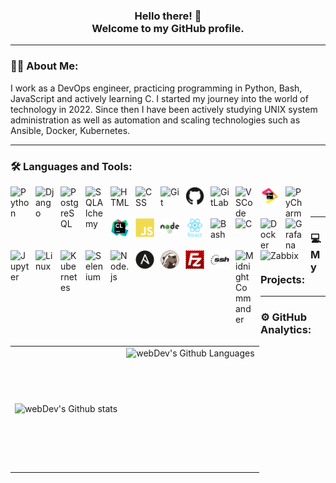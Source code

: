 <p align="center" style="padding-bottom:0; margin-bottom:1;">
    <h3 align="center">Hello there! 👋
    <br /> Welcome to my GitHub profile.
    </h3>
</p>

***

### 👨‍💻 About Me:
I work as a DevOps engineer, practicing programming in Python, Bash, JavaScript and actively learning C.  I started my journey into the world of technology in 2022. Since then I have been actively studying UNIX system administration as well as automation and scaling technologies such as Ansible, Docker, Kubernetes.

***
### 🛠 Languages and Tools:

<a href="#"><img align="left" title="Python" alt="Python" width="30px" style="padding-right:10px; pointer-events: none;" src="https://cdn.jsdelivr.net/gh/devicons/devicon/icons/python/python-original.svg" /></a>
<a href="#"><img align="left" title="Django" alt="Django" width="30px" style="padding-right:10px; pointer-events: none;" src="https://cdn.jsdelivr.net/gh/devicons/devicon/icons/django/django-plain.svg" /></a>
<a href="#"><img align="left" title="PostgreSQL" alt="PostgreSQL" width="30px" style="padding-right:10px; pointer-events: none;" src="https://cdn.jsdelivr.net/gh/devicons/devicon/icons/postgresql/postgresql-original.svg" /></a>
<a href="#"><img align="left" title="SQLAlchemy" alt="SQLAlchemy" width="30px" style="padding-right:10px; pointer-events: none;" src="https://cdn.jsdelivr.net/gh/devicons/devicon/icons/sqlalchemy/sqlalchemy-original.svg" /></a>
<a href="#"><img align="left" title="HTML" alt="HTML" width="30px" style="padding-right:10px; pointer-events: none;" src="https://cdn.jsdelivr.net/gh/devicons/devicon/icons/html5/html5-plain.svg" /></a>
<a href="#"><img align="left" title="CSS" alt="CSS" width="30px" style="padding-right:10px; pointer-events: none;" src="https://cdn.jsdelivr.net/gh/devicons/devicon/icons/css3/css3-plain.svg" /></a>
<a href="#"><img align="left" title="Git" alt="Git" width="30px" style="padding-right:10px; pointer-events: none;" src="https://cdn.jsdelivr.net/gh/devicons/devicon/icons/git/git-original.svg" /></a>
<a href="#"><img align="left" title="GitHub" alt="GitHub" width="30px" style="padding-right:10px; pointer-events: none;" src="https://raw.githubusercontent.com/devicons/devicon/6910f0503efdd315c8f9b858234310c06e04d9c0/icons/github/github-original.svg" /></a>
<a href="#"><img align="left" title="GitLab" alt="GitLab" width="30px" style="padding-right:10px; pointer-events: none;" src="https://devicons.railway.app/i/gitlab.svg" /></a>
<a href="#"><img align="left" title="VSCode" alt="VSCode" width="30px" style="padding-right:10px; pointer-events: none;" src="https://cdn.jsdelivr.net/gh/devicons/devicon/icons/vscode/vscode-original.svg" /></a>
<a href="#"><img align="left" title="JetBrains" alt="JetBrains" width="30px" style="padding-right:10px; pointer-events: none;" src="https://raw.githubusercontent.com/devicons/devicon/6910f0503efdd315c8f9b858234310c06e04d9c0/icons/jetbrains/jetbrains-original.svg" /></a>
<a href="#"><img align="left" title="PyCharm" alt="PyCharm" width="30px" style="padding-right:10px; pointer-events: none;" src="https://cdn.jsdelivr.net/gh/devicons/devicon/icons/pycharm/pycharm-original.svg" /></a>
<a href="#"><img align="left" title="CLion" alt="CLion" width="30px" style="padding-right:10px; pointer-events: none;" src="https://raw.githubusercontent.com/devicons/devicon/6910f0503efdd315c8f9b858234310c06e04d9c0/icons/clion/clion-original.svg" /></a>
<a href="#"><img align="left" title="JavaScript" alt="JavaScript" width="30px" style="padding-right:10px; pointer-events: none;" src="https://raw.githubusercontent.com/devicons/devicon/55609aa5bd817ff167afce0d965585c92040787a/icons/javascript/javascript-plain.svg" /></a>
<a href="#"><img align="left" title="Node.js" alt="Node.js" width="30px" style="padding-right:10px; pointer-events: none;" src="https://raw.githubusercontent.com/devicons/devicon/6910f0503efdd315c8f9b858234310c06e04d9c0/icons/nodejs/nodejs-original-wordmark.svg" /></a>
<a href="#"><img align="left" title="React" alt="React" width="30px" style="padding-right:10px; pointer-events: none;" src="https://raw.githubusercontent.com/devicons/devicon/6910f0503efdd315c8f9b858234310c06e04d9c0/icons/react/react-original-wordmark.svg" /></a>
<a href="#"><img align="left" title="Bash" alt="Bash" width="30px" style="padding-right:10px; pointer-events: none;" src="https://devicons.railway.app/i/bash.svg" /></a>
<a href="#"><img align="left" title="C" alt="C" width="30px" style="padding-right:10px; pointer-events: none;" src="https://devicons.railway.app/i/c.svg" /></a>
<a href="#"><img align="left" title="Docker" alt="Docker" width="30px" style="padding-right:10px; pointer-events: none;" src="https://devicons.railway.app/i/docker.svg" /></a>
<a href="#"><img align="left" title="Grafana" alt="Grafana" width="30px" style="padding-right:10px; pointer-events: none;" src="https://devicons.railway.app/i/grafana.svg" /></a>
<a href="#"><img align="left" title="Jupyter" alt="Jupyter" width="30px" style="padding-right:10px; pointer-events: none;" src="https://devicons.railway.app/i/jupyter.svg" /></a>
<a href="#"><img align="left" title="Linux" alt="Linux" width="30px" style="padding-right:10px; pointer-events: none;" src="https://devicons.railway.app/i/tux.svg" /></a>
<a href="#"><img align="left" title="Kubernetes" alt="Kubernetes" width="30px" style="padding-right:10px; pointer-events: none;" src="https://devicons.railway.app/i/kubernetes.svg" /></a>
<a href="#"><img align="left" title="Selenium" alt="Selenium" width="30px" style="padding-right:10px; pointer-events: none;" src="https://devicons.railway.app/i/selenium.svg" /></a>
<a href="#"><img align="left" title="Node.js" alt="Node.js" width="30px" style="padding-right:10px; pointer-events: none;" src="https://devicons.railway.app/i/nodejs.svg" /></a>
<a href="#"><img align="left" title="Ansible" alt="Ansible.js" width="30px" style="padding-right:10px; pointer-events: none;" src="https://raw.githubusercontent.com/devicons/devicon/6910f0503efdd315c8f9b858234310c06e04d9c0/icons/ansible/ansible-original.svg" /></a>
<a href="#"><img align="left" title="DBeaver" alt="DBeaver" width="30px" style="padding-right:10px; pointer-events: none;" src="https://raw.githubusercontent.com/devicons/devicon/6910f0503efdd315c8f9b858234310c06e04d9c0/icons/dbeaver/dbeaver-original.svg" /></a>
<a href="#"><img align="left" title="FileZila" alt="FileZila" width="30px" style="padding-right:10px; pointer-events: none;" src="https://raw.githubusercontent.com/devicons/devicon/6910f0503efdd315c8f9b858234310c06e04d9c0/icons/filezilla/filezilla-original.svg" /></a>
<a href="#"><img align="left" title="SSH" alt="SSH" width="30px" style="padding-right:10px; pointer-events: none;" src="https://raw.githubusercontent.com/devicons/devicon/6910f0503efdd315c8f9b858234310c06e04d9c0/icons/ssh/ssh-original-wordmark.svg" /></a>
<a href="#"><img align="left" title="Midnight Commander" alt="Midnight Commander" width="30px" style="padding-right:10px; pointer-events: none;" src="https://midnight-commander.org/chrome/site/MidnightCommander.png" /></a>
<a href="#"><img align="left" title="Zabbix" alt="Zabbix" width="70px" style="padding-right:10px; pointer-events: none;" src="https://upload.wikimedia.org/wikipedia/commons/thumb/6/6f/Zabbix_logo.svg/800px-Zabbix_logo.svg.png" /></a>

<br />
<br />

***

### 💻 My Projects:

***

### ⚙️ GitHub Analytics:
<table style="border:None; border-collapse:collapse; border-spacing:0;">
    <tr>
        <td>
            <a href="#"><img align="left" src="https://github-readme-streak-stats.herokuapp.com/?user=Nikolay0110&theme=vision-friendly-dark" alt="webDev's Github stats" /></a>
        </td>
        <td>
            <a href="#"><img height="195px" align="right" src="https://github-readme-stats-eight-theta.vercel.app/api/top-langs/?username=Nikolay0110&theme=vision-friendly-dark&layout=compact" alt="webDev's Github Languages" /></a>
        </td>
    </tr>
</table>


